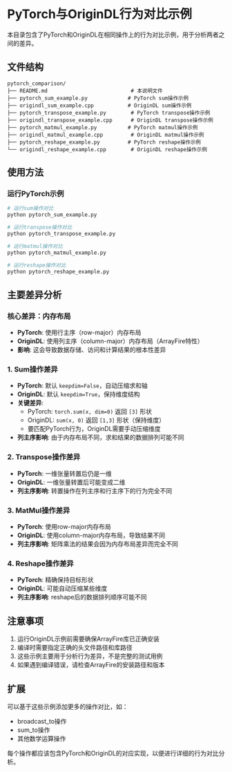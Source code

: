 # PyTorch与OriginDL行为对比示例

本目录包含了PyTorch和OriginDL在相同操作上的行为对比示例，用于分析两者之间的差异。

## 文件结构

```
pytorch_comparison/
├── README.md                           # 本说明文件
├── pytorch_sum_example.py             # PyTorch sum操作示例
├── origindl_sum_example.cpp           # OriginDL sum操作示例
├── pytorch_transpose_example.py        # PyTorch transpose操作示例
├── origindl_transpose_example.cpp      # OriginDL transpose操作示例
├── pytorch_matmul_example.py          # PyTorch matmul操作示例
├── origindl_matmul_example.cpp         # OriginDL matmul操作示例
├── pytorch_reshape_example.py         # PyTorch reshape操作示例
└── origindl_reshape_example.cpp        # OriginDL reshape操作示例
```

## 使用方法

### 运行PyTorch示例

```bash
# 运行sum操作对比
python pytorch_sum_example.py

# 运行transpose操作对比
python pytorch_transpose_example.py

# 运行matmul操作对比
python pytorch_matmul_example.py

# 运行reshape操作对比
python pytorch_reshape_example.py
```

## 主要差异分析

### 核心差异：内存布局
- **PyTorch**: 使用行主序（row-major）内存布局
- **OriginDL**: 使用列主序（column-major）内存布局（ArrayFire特性）
- **影响**: 这会导致数据存储、访问和计算结果的根本性差异

### 1. Sum操作差异
- **PyTorch**: 默认 `keepdim=False`，自动压缩求和轴
- **OriginDL**: 默认 `keepdim=True`，保持维度结构
- **关键差异**: 
  - PyTorch: `torch.sum(x, dim=0)` 返回 `[3]` 形状
  - OriginDL: `sum(x, 0)` 返回 `[1,3]` 形状（保持维度）
  - 要匹配PyTorch行为，OriginDL需要手动压缩维度
- **列主序影响**: 由于内存布局不同，求和结果的数据排列可能不同

### 2. Transpose操作差异
- **PyTorch**: 一维张量转置后仍是一维
- **OriginDL**: 一维张量转置后可能变成二维
- **列主序影响**: 转置操作在列主序和行主序下的行为完全不同

### 3. MatMul操作差异
- **PyTorch**: 使用row-major内存布局
- **OriginDL**: 使用column-major内存布局，导致结果不同
- **列主序影响**: 矩阵乘法的结果会因为内存布局差异而完全不同

### 4. Reshape操作差异
- **PyTorch**: 精确保持目标形状
- **OriginDL**: 可能自动压缩某些维度
- **列主序影响**: reshape后的数据排列顺序可能不同

## 注意事项

1. 运行OriginDL示例前需要确保ArrayFire库已正确安装
2. 编译时需要指定正确的头文件路径和库路径
3. 这些示例主要用于分析行为差异，不是完整的测试用例
4. 如果遇到编译错误，请检查ArrayFire的安装路径和版本

## 扩展

可以基于这些示例添加更多的操作对比，如：
- broadcast_to操作
- sum_to操作
- 其他数学运算操作

每个操作都应该包含PyTorch和OriginDL的对应实现，以便进行详细的行为对比分析。
